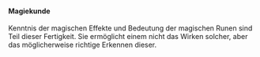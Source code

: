 #### Magiekunde

Kenntnis der magischen Effekte und Bedeutung der magischen Runen sind Teil dieser Fertigkeit. Sie ermöglicht einem
nicht das Wirken solcher, aber das möglicherweise richtige Erkennen dieser.
